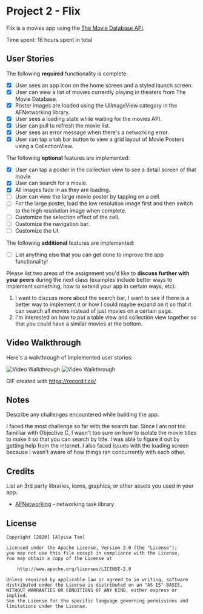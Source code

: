 # Project 2 - Flix

Flix is a movies app using the [The Movie Database API](http://docs.themoviedb.apiary.io/#).

Time spent: 18 hours spent in total

## User Stories

The following **required** functionality is complete:

- [X] User sees an app icon on the home screen and a styled launch screen.
- [X] User can view a list of movies currently playing in theaters from The Movie Database.
- [X] Poster images are loaded using the UIImageView category in the AFNetworking library.
- [X] User sees a loading state while waiting for the movies API.
- [X] User can pull to refresh the movie list.
- [X] User sees an error message when there's a networking error.
- [X] User can tap a tab bar button to view a grid layout of Movie Posters using a CollectionView.

The following **optional** features are implemented:

- [X] User can tap a poster in the collection view to see a detail screen of that movie
- [X] User can search for a movie.
- [X] All images fade in as they are loading.
- [ ] User can view the large movie poster by tapping on a cell.
- [ ] For the large poster, load the low resolution image first and then switch to the high resolution image when complete.
- [ ] Customize the selection effect of the cell.
- [ ] Customize the navigation bar.
- [ ] Customize the UI.

The following **additional** features are implemented:

- [ ] List anything else that you can get done to improve the app functionality!

Please list two areas of the assignment you'd like to **discuss further with your peers** during the next class (examples include better ways to implement something, how to extend your app in certain ways, etc):

1. I want to discuss more about the search bar, I want to see if there is a better way to implement it or how I could maybe expand on it so that it can search all movies instead of just movies on a certain page. 
2. I'm interested on how to put a table view and collection view together so that you could have a similar movies at the bottom. 

## Video Walkthrough

Here's a walkthrough of implemented user stories:

<img src='http://g.recordit.co/VFVOHy7r71.gif' title='Users can view list of movies, detailed view and search' width='' alt='Video Walkthrough' />
<img src='http://g.recordit.co/yfCH7Irh6z.gif' title='Users can view grid view and view detailed view' width='' alt='Video Walkthrough' />

GIF created with https://recordit.co/

## Notes

Describe any challenges encountered while building the app.

I faced the most challenge so far with the search bar. Since I am not too familliar with Objective C, I wasn't too sure on how to isolate the movie titles to make it so that you can search by title. 
I was able to figure it out by getting help from the internet. 
I also faced issues with the loading screen because I wasn't aware of how things ran concurrently with each other. 

## Credits

List an 3rd party libraries, icons, graphics, or other assets you used in your app.

- [AFNetworking](https://github.com/AFNetworking/AFNetworking) - networking task library

## License

    Copyright [2020] [Alyssa Tan]

    Licensed under the Apache License, Version 2.0 (the "License");
    you may not use this file except in compliance with the License.
    You may obtain a copy of the License at

        http://www.apache.org/licenses/LICENSE-2.0

    Unless required by applicable law or agreed to in writing, software
    distributed under the License is distributed on an "AS IS" BASIS,
    WITHOUT WARRANTIES OR CONDITIONS OF ANY KIND, either express or implied.
    See the License for the specific language governing permissions and
    limitations under the License.
